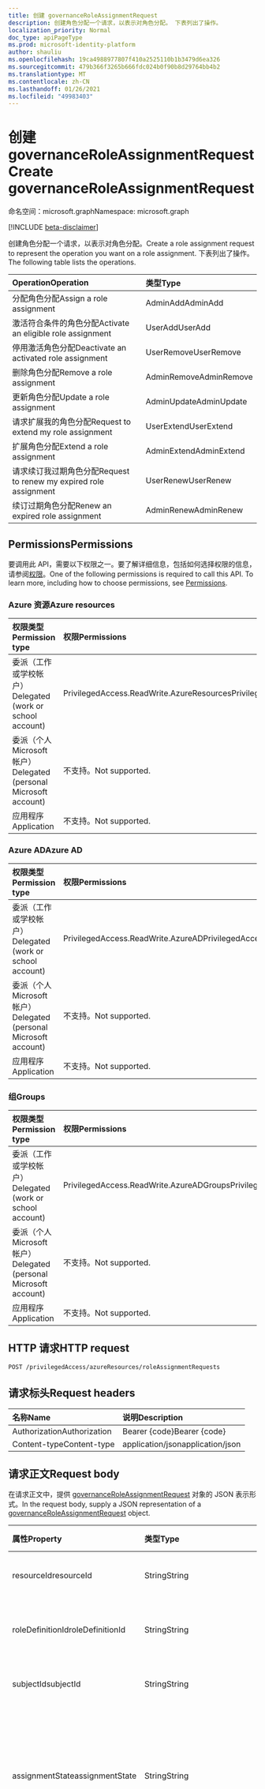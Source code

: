 ```yaml
---
title: 创建 governanceRoleAssignmentRequest
description: 创建角色分配一个请求，以表示对角色分配。 下表列出了操作。
localization_priority: Normal
doc_type: apiPageType
ms.prod: microsoft-identity-platform
author: shauliu
ms.openlocfilehash: 19ca4988977807f410a2525110b1b3479d6ea326
ms.sourcegitcommit: 479b366f3265b666fdc024b0f90b8d29764bb4b2
ms.translationtype: MT
ms.contentlocale: zh-CN
ms.lasthandoff: 01/26/2021
ms.locfileid: "49983403"
---
```

# <a name="create-governanceroleassignmentrequest"></a><span data-ttu-id="40a5f-104">创建 governanceRoleAssignmentRequest</span><span class="sxs-lookup"><span data-stu-id="40a5f-104">Create governanceRoleAssignmentRequest</span></span>

<span data-ttu-id="40a5f-105">命名空间：microsoft.graph</span><span class="sxs-lookup"><span data-stu-id="40a5f-105">Namespace: microsoft.graph</span></span>

[!INCLUDE [beta-disclaimer](../../includes/beta-disclaimer.md)]

<span data-ttu-id="40a5f-106">创建角色分配一个请求，以表示对角色分配。</span><span class="sxs-lookup"><span data-stu-id="40a5f-106">Create a role assignment request to represent the operation you want on a role assignment.</span></span> <span data-ttu-id="40a5f-107">下表列出了操作。</span><span class="sxs-lookup"><span data-stu-id="40a5f-107">The following table lists the operations.</span></span>

| <span data-ttu-id="40a5f-108">Operation</span><span class="sxs-lookup"><span data-stu-id="40a5f-108">Operation</span></span>                                   | <span data-ttu-id="40a5f-109">类型</span><span class="sxs-lookup"><span data-stu-id="40a5f-109">Type</span></span>        |
|:--------------------------------------------|:------------|
| <span data-ttu-id="40a5f-110">分配角色分配</span><span class="sxs-lookup"><span data-stu-id="40a5f-110">Assign a role assignment</span></span>                    | <span data-ttu-id="40a5f-111">AdminAdd</span><span class="sxs-lookup"><span data-stu-id="40a5f-111">AdminAdd</span></span>    |
| <span data-ttu-id="40a5f-112">激活符合条件的角色分配</span><span class="sxs-lookup"><span data-stu-id="40a5f-112">Activate an eligible role assignment</span></span>        | <span data-ttu-id="40a5f-113">UserAdd</span><span class="sxs-lookup"><span data-stu-id="40a5f-113">UserAdd</span></span>     |
| <span data-ttu-id="40a5f-114">停用激活角色分配</span><span class="sxs-lookup"><span data-stu-id="40a5f-114">Deactivate an activated role assignment</span></span>     | <span data-ttu-id="40a5f-115">UserRemove</span><span class="sxs-lookup"><span data-stu-id="40a5f-115">UserRemove</span></span>  |
| <span data-ttu-id="40a5f-116">删除角色分配</span><span class="sxs-lookup"><span data-stu-id="40a5f-116">Remove a role assignment</span></span>                    | <span data-ttu-id="40a5f-117">AdminRemove</span><span class="sxs-lookup"><span data-stu-id="40a5f-117">AdminRemove</span></span> |
| <span data-ttu-id="40a5f-118">更新角色分配</span><span class="sxs-lookup"><span data-stu-id="40a5f-118">Update a role assignment</span></span>                    | <span data-ttu-id="40a5f-119">AdminUpdate</span><span class="sxs-lookup"><span data-stu-id="40a5f-119">AdminUpdate</span></span> |
| <span data-ttu-id="40a5f-120">请求扩展我的角色分配</span><span class="sxs-lookup"><span data-stu-id="40a5f-120">Request to extend my role assignment</span></span>        | <span data-ttu-id="40a5f-121">UserExtend</span><span class="sxs-lookup"><span data-stu-id="40a5f-121">UserExtend</span></span>  |
| <span data-ttu-id="40a5f-122">扩展角色分配</span><span class="sxs-lookup"><span data-stu-id="40a5f-122">Extend a role assignment</span></span>                    | <span data-ttu-id="40a5f-123">AdminExtend</span><span class="sxs-lookup"><span data-stu-id="40a5f-123">AdminExtend</span></span> |
| <span data-ttu-id="40a5f-124">请求续订我过期角色分配</span><span class="sxs-lookup"><span data-stu-id="40a5f-124">Request to renew my expired role assignment</span></span> | <span data-ttu-id="40a5f-125">UserRenew</span><span class="sxs-lookup"><span data-stu-id="40a5f-125">UserRenew</span></span>   |
| <span data-ttu-id="40a5f-126">续订过期角色分配</span><span class="sxs-lookup"><span data-stu-id="40a5f-126">Renew an expired role assignment</span></span>            | <span data-ttu-id="40a5f-127">AdminRenew</span><span class="sxs-lookup"><span data-stu-id="40a5f-127">AdminRenew</span></span>  |

## <a name="permissions"></a><span data-ttu-id="40a5f-128">Permissions</span><span class="sxs-lookup"><span data-stu-id="40a5f-128">Permissions</span></span>

<span data-ttu-id="40a5f-p103">要调用此 API，需要以下权限之一。要了解详细信息，包括如何选择权限的信息，请参阅[权限](/graph/permissions-reference#privileged-access-permissions)。</span><span class="sxs-lookup"><span data-stu-id="40a5f-p103">One of the following permissions is required to call this API. To learn more, including how to choose permissions, see [Permissions](/graph/permissions-reference#privileged-access-permissions).</span></span>

### <a name="azure-resources"></a><span data-ttu-id="40a5f-131">Azure 资源</span><span class="sxs-lookup"><span data-stu-id="40a5f-131">Azure resources</span></span>

| <span data-ttu-id="40a5f-132">权限类型</span><span class="sxs-lookup"><span data-stu-id="40a5f-132">Permission type</span></span> | <span data-ttu-id="40a5f-133">权限</span><span class="sxs-lookup"><span data-stu-id="40a5f-133">Permissions</span></span> |
|:--------------- |:----------- |
| <span data-ttu-id="40a5f-134">委派（工作或学校帐户）</span><span class="sxs-lookup"><span data-stu-id="40a5f-134">Delegated (work or school account)</span></span> | <span data-ttu-id="40a5f-135">PrivilegedAccess.ReadWrite.AzureResources</span><span class="sxs-lookup"><span data-stu-id="40a5f-135">PrivilegedAccess.ReadWrite.AzureResources</span></span> |
| <span data-ttu-id="40a5f-136">委派（个人 Microsoft 帐户）</span><span class="sxs-lookup"><span data-stu-id="40a5f-136">Delegated (personal Microsoft account)</span></span> | <span data-ttu-id="40a5f-137">不支持。</span><span class="sxs-lookup"><span data-stu-id="40a5f-137">Not supported.</span></span> |
| <span data-ttu-id="40a5f-138">应用程序</span><span class="sxs-lookup"><span data-stu-id="40a5f-138">Application</span></span> | <span data-ttu-id="40a5f-139">不支持。</span><span class="sxs-lookup"><span data-stu-id="40a5f-139">Not supported.</span></span> |

### <a name="azure-ad"></a><span data-ttu-id="40a5f-140">Azure AD</span><span class="sxs-lookup"><span data-stu-id="40a5f-140">Azure AD</span></span>

| <span data-ttu-id="40a5f-141">权限类型</span><span class="sxs-lookup"><span data-stu-id="40a5f-141">Permission type</span></span> | <span data-ttu-id="40a5f-142">权限</span><span class="sxs-lookup"><span data-stu-id="40a5f-142">Permissions</span></span> |
|:--------------- |:----------- |
| <span data-ttu-id="40a5f-143">委派（工作或学校帐户）</span><span class="sxs-lookup"><span data-stu-id="40a5f-143">Delegated (work or school account)</span></span> | <span data-ttu-id="40a5f-144">PrivilegedAccess.ReadWrite.AzureAD</span><span class="sxs-lookup"><span data-stu-id="40a5f-144">PrivilegedAccess.ReadWrite.AzureAD</span></span> |
| <span data-ttu-id="40a5f-145">委派（个人 Microsoft 帐户）</span><span class="sxs-lookup"><span data-stu-id="40a5f-145">Delegated (personal Microsoft account)</span></span> | <span data-ttu-id="40a5f-146">不支持。</span><span class="sxs-lookup"><span data-stu-id="40a5f-146">Not supported.</span></span> |
| <span data-ttu-id="40a5f-147">应用程序</span><span class="sxs-lookup"><span data-stu-id="40a5f-147">Application</span></span> | <span data-ttu-id="40a5f-148">不支持。</span><span class="sxs-lookup"><span data-stu-id="40a5f-148">Not supported.</span></span> |

### <a name="groups"></a><span data-ttu-id="40a5f-149">组</span><span class="sxs-lookup"><span data-stu-id="40a5f-149">Groups</span></span>

|<span data-ttu-id="40a5f-150">权限类型</span><span class="sxs-lookup"><span data-stu-id="40a5f-150">Permission type</span></span> | <span data-ttu-id="40a5f-151">权限</span><span class="sxs-lookup"><span data-stu-id="40a5f-151">Permissions</span></span> |
|:-------------- |:----------- |
| <span data-ttu-id="40a5f-152">委派（工作或学校帐户）</span><span class="sxs-lookup"><span data-stu-id="40a5f-152">Delegated (work or school account)</span></span> | <span data-ttu-id="40a5f-153">PrivilegedAccess.ReadWrite.AzureADGroups</span><span class="sxs-lookup"><span data-stu-id="40a5f-153">PrivilegedAccess.ReadWrite.AzureADGroups</span></span> |
| <span data-ttu-id="40a5f-154">委派（个人 Microsoft 帐户）</span><span class="sxs-lookup"><span data-stu-id="40a5f-154">Delegated (personal Microsoft account)</span></span> | <span data-ttu-id="40a5f-155">不支持。</span><span class="sxs-lookup"><span data-stu-id="40a5f-155">Not supported.</span></span> |
| <span data-ttu-id="40a5f-156">应用程序</span><span class="sxs-lookup"><span data-stu-id="40a5f-156">Application</span></span> | <span data-ttu-id="40a5f-157">不支持。</span><span class="sxs-lookup"><span data-stu-id="40a5f-157">Not supported.</span></span> |

## <a name="http-request"></a><span data-ttu-id="40a5f-158">HTTP 请求</span><span class="sxs-lookup"><span data-stu-id="40a5f-158">HTTP request</span></span>

<!-- { "blockType": "ignored" } -->

```http
POST /privilegedAccess/azureResources/roleAssignmentRequests
```

## <a name="request-headers"></a><span data-ttu-id="40a5f-159">请求标头</span><span class="sxs-lookup"><span data-stu-id="40a5f-159">Request headers</span></span>

| <span data-ttu-id="40a5f-160">名称</span><span class="sxs-lookup"><span data-stu-id="40a5f-160">Name</span></span>          | <span data-ttu-id="40a5f-161">说明</span><span class="sxs-lookup"><span data-stu-id="40a5f-161">Description</span></span>      |
|:--------------|:-----------------|
| <span data-ttu-id="40a5f-162">Authorization</span><span class="sxs-lookup"><span data-stu-id="40a5f-162">Authorization</span></span> | <span data-ttu-id="40a5f-163">Bearer {code}</span><span class="sxs-lookup"><span data-stu-id="40a5f-163">Bearer {code}</span></span>    |
| <span data-ttu-id="40a5f-164">Content-type</span><span class="sxs-lookup"><span data-stu-id="40a5f-164">Content-type</span></span>  | <span data-ttu-id="40a5f-165">application/json</span><span class="sxs-lookup"><span data-stu-id="40a5f-165">application/json</span></span> |

## <a name="request-body"></a><span data-ttu-id="40a5f-166">请求正文</span><span class="sxs-lookup"><span data-stu-id="40a5f-166">Request body</span></span>

<span data-ttu-id="40a5f-167">在请求正文中，提供 [governanceRoleAssignmentRequest](../resources/governanceroleassignmentrequest.md) 对象的 JSON 表示形式。</span><span class="sxs-lookup"><span data-stu-id="40a5f-167">In the request body, supply a JSON representation of a [governanceRoleAssignmentRequest](../resources/governanceroleassignmentrequest.md) object.</span></span>

| <span data-ttu-id="40a5f-168">属性</span><span class="sxs-lookup"><span data-stu-id="40a5f-168">Property</span></span>         | <span data-ttu-id="40a5f-169">类型</span><span class="sxs-lookup"><span data-stu-id="40a5f-169">Type</span></span>                                                     | <span data-ttu-id="40a5f-170">说明</span><span class="sxs-lookup"><span data-stu-id="40a5f-170">Description</span></span> |
|:-----------------|:---------------------------------------------------------|:--|
| <span data-ttu-id="40a5f-171">resourceId</span><span class="sxs-lookup"><span data-stu-id="40a5f-171">resourceId</span></span>       | <span data-ttu-id="40a5f-172">String</span><span class="sxs-lookup"><span data-stu-id="40a5f-172">String</span></span>                                                   | <span data-ttu-id="40a5f-173">资源的 ID。</span><span class="sxs-lookup"><span data-stu-id="40a5f-173">The ID of the resource.</span></span> <span data-ttu-id="40a5f-174">必需。</span><span class="sxs-lookup"><span data-stu-id="40a5f-174">Required.</span></span> |
| <span data-ttu-id="40a5f-175">roleDefinitionId</span><span class="sxs-lookup"><span data-stu-id="40a5f-175">roleDefinitionId</span></span> | <span data-ttu-id="40a5f-176">String</span><span class="sxs-lookup"><span data-stu-id="40a5f-176">String</span></span>                                                   | <span data-ttu-id="40a5f-177">角色定义的 ID。</span><span class="sxs-lookup"><span data-stu-id="40a5f-177">The ID of the role definition.</span></span> <span data-ttu-id="40a5f-178">必需。</span><span class="sxs-lookup"><span data-stu-id="40a5f-178">Required.</span></span> |
| <span data-ttu-id="40a5f-179">subjectId</span><span class="sxs-lookup"><span data-stu-id="40a5f-179">subjectId</span></span>        | <span data-ttu-id="40a5f-180">String</span><span class="sxs-lookup"><span data-stu-id="40a5f-180">String</span></span>                                                   | <span data-ttu-id="40a5f-181">主题的 ID。</span><span class="sxs-lookup"><span data-stu-id="40a5f-181">The ID of the subject.</span></span> <span data-ttu-id="40a5f-182">必需。</span><span class="sxs-lookup"><span data-stu-id="40a5f-182">Required.</span></span> |
| <span data-ttu-id="40a5f-183">assignmentState</span><span class="sxs-lookup"><span data-stu-id="40a5f-183">assignmentState</span></span>  | <span data-ttu-id="40a5f-184">String</span><span class="sxs-lookup"><span data-stu-id="40a5f-184">String</span></span>                                                   | <span data-ttu-id="40a5f-185">工作分配的状态。</span><span class="sxs-lookup"><span data-stu-id="40a5f-185">The state of assignment.</span></span> <span data-ttu-id="40a5f-186">值可以是 `Eligible` 和 `Active` 。</span><span class="sxs-lookup"><span data-stu-id="40a5f-186">The value can be `Eligible` and `Active`.</span></span> <span data-ttu-id="40a5f-187">此为必需属性。</span><span class="sxs-lookup"><span data-stu-id="40a5f-187">Required.</span></span> |
| <span data-ttu-id="40a5f-188">type</span><span class="sxs-lookup"><span data-stu-id="40a5f-188">type</span></span>             | <span data-ttu-id="40a5f-189">String</span><span class="sxs-lookup"><span data-stu-id="40a5f-189">String</span></span>                                                   | <span data-ttu-id="40a5f-190">请求类型。</span><span class="sxs-lookup"><span data-stu-id="40a5f-190">The request type.</span></span> <span data-ttu-id="40a5f-191">值可以是 `AdminAdd` 、 `UserAdd` 和 `AdminUpdate` `AdminRemove` `UserRemove` `UserExtend` `UserRenew` `AdminRenew` `AdminExtend` 。</span><span class="sxs-lookup"><span data-stu-id="40a5f-191">The value can be `AdminAdd`, `UserAdd`, `AdminUpdate`, `AdminRemove`, `UserRemove`, `UserExtend`, `UserRenew`, `AdminRenew`and `AdminExtend`.</span></span> <span data-ttu-id="40a5f-192">必需。</span><span class="sxs-lookup"><span data-stu-id="40a5f-192">Required.</span></span> |
| <span data-ttu-id="40a5f-193">reason</span><span class="sxs-lookup"><span data-stu-id="40a5f-193">reason</span></span>           | <span data-ttu-id="40a5f-194">String</span><span class="sxs-lookup"><span data-stu-id="40a5f-194">String</span></span>                                                   | <span data-ttu-id="40a5f-195">出于审核和审阅目的，需要角色分配请求。</span><span class="sxs-lookup"><span data-stu-id="40a5f-195">The reason needs to be provided for the role assignment request for audit and review purpose.</span></span> |
| <span data-ttu-id="40a5f-196">schedule</span><span class="sxs-lookup"><span data-stu-id="40a5f-196">schedule</span></span>         | [<span data-ttu-id="40a5f-197">governanceSchedule</span><span class="sxs-lookup"><span data-stu-id="40a5f-197">governanceSchedule</span></span>](../resources/governanceschedule.md) | <span data-ttu-id="40a5f-198">请求角色分配计划。</span><span class="sxs-lookup"><span data-stu-id="40a5f-198">The schedule of the role assignment request.</span></span> <span data-ttu-id="40a5f-199">对于请求类型 `UserAdd` ， `AdminAdd` `AdminUpdate` 和 `AdminExtend` ，则是必需的。</span><span class="sxs-lookup"><span data-stu-id="40a5f-199">For request type of `UserAdd`, `AdminAdd`, `AdminUpdate`, and `AdminExtend`, it is required.</span></span> |

## <a name="response"></a><span data-ttu-id="40a5f-200">响应</span><span class="sxs-lookup"><span data-stu-id="40a5f-200">Response</span></span>

<span data-ttu-id="40a5f-201">如果成功，此方法在响应正文中返回响应代码和 `201 Created` [governanceRoleAssignmentRequest](../resources/governanceroleassignmentrequest.md) 对象。</span><span class="sxs-lookup"><span data-stu-id="40a5f-201">If successful, this method returns a `201 Created` response code and a [governanceRoleAssignmentRequest](../resources/governanceroleassignmentrequest.md) object in the response body.</span></span>

### <a name="error-codes"></a><span data-ttu-id="40a5f-202">错误代码</span><span class="sxs-lookup"><span data-stu-id="40a5f-202">Error codes</span></span>

<span data-ttu-id="40a5f-203">此 API 返回标准 HTTP 错误代码。</span><span class="sxs-lookup"><span data-stu-id="40a5f-203">This API returns the standard HTTP error codes.</span></span> <span data-ttu-id="40a5f-204">此外，它还返回下表中列出的错误代码。</span><span class="sxs-lookup"><span data-stu-id="40a5f-204">In addition, it also returns the error codes listed in the following table.</span></span>

| <span data-ttu-id="40a5f-205">错误代码</span><span class="sxs-lookup"><span data-stu-id="40a5f-205">Error code</span></span>     | <span data-ttu-id="40a5f-206">错误消息</span><span class="sxs-lookup"><span data-stu-id="40a5f-206">Error message</span></span>                               | <span data-ttu-id="40a5f-207">详细信息</span><span class="sxs-lookup"><span data-stu-id="40a5f-207">Details</span></span>       |
|:---------------|:--------------------------------------------|:--------------|
| <span data-ttu-id="40a5f-208">400 BadRequest</span><span class="sxs-lookup"><span data-stu-id="40a5f-208">400 BadRequest</span></span> | <span data-ttu-id="40a5f-209">RoleNotFound</span><span class="sxs-lookup"><span data-stu-id="40a5f-209">RoleNotFound</span></span>                                | <span data-ttu-id="40a5f-210">找不到 `roleDefinitionId` 请求正文中提供的信息。</span><span class="sxs-lookup"><span data-stu-id="40a5f-210">The `roleDefinitionId` provided in the request body cannot be found.</span></span> |
| <span data-ttu-id="40a5f-211">400 BadRequest</span><span class="sxs-lookup"><span data-stu-id="40a5f-211">400 BadRequest</span></span> | <span data-ttu-id="40a5f-212">ResourceIsLocked</span><span class="sxs-lookup"><span data-stu-id="40a5f-212">ResourceIsLocked</span></span>                            | <span data-ttu-id="40a5f-213">请求正文中提供的资源的状态为， `Locked` 无法创建角色分配请求。</span><span class="sxs-lookup"><span data-stu-id="40a5f-213">The resource provided in the request body is in state of `Locked` and cannot create role assignment requests.</span></span> |
| <span data-ttu-id="40a5f-214">400 BadRequest</span><span class="sxs-lookup"><span data-stu-id="40a5f-214">400 BadRequest</span></span> | <span data-ttu-id="40a5f-215">SubjectNotFound</span><span class="sxs-lookup"><span data-stu-id="40a5f-215">SubjectNotFound</span></span>                             | <span data-ttu-id="40a5f-216">找不到 `subjectId` 请求正文中提供的信息。</span><span class="sxs-lookup"><span data-stu-id="40a5f-216">The `subjectId` provided in the request body cannot be found.</span></span> |
| <span data-ttu-id="40a5f-217">400 BadRequest</span><span class="sxs-lookup"><span data-stu-id="40a5f-217">400 BadRequest</span></span> | <span data-ttu-id="40a5f-218">PendingRoleAssignmentRequest</span><span class="sxs-lookup"><span data-stu-id="40a5f-218">PendingRoleAssignmentRequest</span></span>                | <span data-ttu-id="40a5f-219">系统中已存在挂起的[governanceRoleAssignmentRequest。](../resources/governanceroleassignmentrequest.md)</span><span class="sxs-lookup"><span data-stu-id="40a5f-219">There already exists a pending [governanceRoleAssignmentRequest](../resources/governanceroleassignmentrequest.md) in the system.</span></span> |
| <span data-ttu-id="40a5f-220">400 BadRequest</span><span class="sxs-lookup"><span data-stu-id="40a5f-220">400 BadRequest</span></span> | <span data-ttu-id="40a5f-221">RoleAssignmentExists</span><span class="sxs-lookup"><span data-stu-id="40a5f-221">RoleAssignmentExists</span></span>                        | <span data-ttu-id="40a5f-222">[系统中已存在请求创建的 governanceRoleAssignment。](../resources/governanceroleassignment.md)</span><span class="sxs-lookup"><span data-stu-id="40a5f-222">The [governanceRoleAssignment](../resources/governanceroleassignment.md) requested to be created already exists in the system.</span></span> |
| <span data-ttu-id="40a5f-223">400 BadRequest</span><span class="sxs-lookup"><span data-stu-id="40a5f-223">400 BadRequest</span></span> | <span data-ttu-id="40a5f-224">RoleAssignmentDoesNotExist</span><span class="sxs-lookup"><span data-stu-id="40a5f-224">RoleAssignmentDoesNotExist</span></span>                  | <span data-ttu-id="40a5f-225">系统中不存在请求更新/扩展的[governanceRoleAssignment。](../resources/governanceroleassignment.md)</span><span class="sxs-lookup"><span data-stu-id="40a5f-225">The [governanceRoleAssignment](../resources/governanceroleassignment.md) requested to be updated/extended does not exist in the system.</span></span> |
| <span data-ttu-id="40a5f-226">400 BadRequest</span><span class="sxs-lookup"><span data-stu-id="40a5f-226">400 BadRequest</span></span> | <span data-ttu-id="40a5f-227">RoleAssignmentRequestPolicyValidationFailed</span><span class="sxs-lookup"><span data-stu-id="40a5f-227">RoleAssignmentRequestPolicyValidationFailed</span></span> | <span data-ttu-id="40a5f-228">[governanceRoleAssignmentRequest](../resources/governanceroleassignmentrequest.md)不符合内部策略，无法创建。</span><span class="sxs-lookup"><span data-stu-id="40a5f-228">The [governanceRoleAssignmentRequest](../resources/governanceroleassignmentrequest.md) does not meet internal policies and cannot be created.</span></span> |

## <a name="examples"></a><span data-ttu-id="40a5f-229">示例</span><span class="sxs-lookup"><span data-stu-id="40a5f-229">Examples</span></span>

<span data-ttu-id="40a5f-230">以下示例显示如何使用此 API。</span><span class="sxs-lookup"><span data-stu-id="40a5f-230">The following examples show how to use this API.</span></span>

### <a name="example-1-administrator-assigns-user-to-a-role"></a><span data-ttu-id="40a5f-231">示例 1：管理员将用户分配给角色</span><span class="sxs-lookup"><span data-stu-id="40a5f-231">Example 1: Administrator assigns user to a role</span></span>

<span data-ttu-id="40a5f-232">本示例中，管理员将nawu@contoso.com分配给"计费读者"角色。</span><span class="sxs-lookup"><span data-stu-id="40a5f-232">In this example, an administrator assigns user nawu@contoso.com to the Billing Reader role.</span></span>

 ><span data-ttu-id="40a5f-233">**注意：** 除了权限之外，此示例还要求请求者至少具有一个管理员角色分配 (`Active` `owner` 或) `user access administrator` 资源。</span><span class="sxs-lookup"><span data-stu-id="40a5f-233">**Note:** In addition to the permission, this example requires that the requester have at least one `Active` administrator role assignment (`owner` or `user access administrator`) on the resource.</span></span>

| <span data-ttu-id="40a5f-234">属性</span><span class="sxs-lookup"><span data-stu-id="40a5f-234">Property</span></span>         | <span data-ttu-id="40a5f-235">类型</span><span class="sxs-lookup"><span data-stu-id="40a5f-235">Type</span></span>                                                     | <span data-ttu-id="40a5f-236">必需</span><span class="sxs-lookup"><span data-stu-id="40a5f-236">Required</span></span>                 | <span data-ttu-id="40a5f-237">值</span><span class="sxs-lookup"><span data-stu-id="40a5f-237">Value</span></span> |
|:-----------------|:---------------------------------------------------------|:-------------------------|:--|
| <span data-ttu-id="40a5f-238">resourceId</span><span class="sxs-lookup"><span data-stu-id="40a5f-238">resourceId</span></span>       | <span data-ttu-id="40a5f-239">String</span><span class="sxs-lookup"><span data-stu-id="40a5f-239">String</span></span>                                                   | <span data-ttu-id="40a5f-240">是</span><span class="sxs-lookup"><span data-stu-id="40a5f-240">Yes</span></span>                      | \<resourceId\> |
| <span data-ttu-id="40a5f-241">roleDefinitionId</span><span class="sxs-lookup"><span data-stu-id="40a5f-241">roleDefinitionId</span></span> | <span data-ttu-id="40a5f-242">字符串</span><span class="sxs-lookup"><span data-stu-id="40a5f-242">String</span></span>                                                   | <span data-ttu-id="40a5f-243">是</span><span class="sxs-lookup"><span data-stu-id="40a5f-243">Yes</span></span>                      | \<roleDefinitionId\> |
| <span data-ttu-id="40a5f-244">subjectId</span><span class="sxs-lookup"><span data-stu-id="40a5f-244">subjectId</span></span>        | <span data-ttu-id="40a5f-245">字符串</span><span class="sxs-lookup"><span data-stu-id="40a5f-245">String</span></span>                                                   | <span data-ttu-id="40a5f-246">是</span><span class="sxs-lookup"><span data-stu-id="40a5f-246">Yes</span></span>                      | \<subjectId\> |
| <span data-ttu-id="40a5f-247">assignmentState</span><span class="sxs-lookup"><span data-stu-id="40a5f-247">assignmentState</span></span>  | <span data-ttu-id="40a5f-248">字符串</span><span class="sxs-lookup"><span data-stu-id="40a5f-248">String</span></span>                                                   | <span data-ttu-id="40a5f-249">是</span><span class="sxs-lookup"><span data-stu-id="40a5f-249">Yes</span></span>                      | <span data-ttu-id="40a5f-250">符合条件的/活动</span><span class="sxs-lookup"><span data-stu-id="40a5f-250">Eligible / Active</span></span> |
| <span data-ttu-id="40a5f-251">type</span><span class="sxs-lookup"><span data-stu-id="40a5f-251">type</span></span>             | <span data-ttu-id="40a5f-252">字符串</span><span class="sxs-lookup"><span data-stu-id="40a5f-252">String</span></span>                                                   | <span data-ttu-id="40a5f-253">是</span><span class="sxs-lookup"><span data-stu-id="40a5f-253">Yes</span></span>                      | <span data-ttu-id="40a5f-254">AdminAdd</span><span class="sxs-lookup"><span data-stu-id="40a5f-254">AdminAdd</span></span> |
| <span data-ttu-id="40a5f-255">reason</span><span class="sxs-lookup"><span data-stu-id="40a5f-255">reason</span></span>           | <span data-ttu-id="40a5f-256">String</span><span class="sxs-lookup"><span data-stu-id="40a5f-256">String</span></span>                                                   | <span data-ttu-id="40a5f-257">取决于角色设置</span><span class="sxs-lookup"><span data-stu-id="40a5f-257">depends on role Settings</span></span> |   |
| <span data-ttu-id="40a5f-258">schedule</span><span class="sxs-lookup"><span data-stu-id="40a5f-258">schedule</span></span>         | [<span data-ttu-id="40a5f-259">governanceSchedule</span><span class="sxs-lookup"><span data-stu-id="40a5f-259">governanceSchedule</span></span>](../resources/governanceschedule.md) | <span data-ttu-id="40a5f-260">是</span><span class="sxs-lookup"><span data-stu-id="40a5f-260">Yes</span></span>                      |   |

#### <a name="request"></a><span data-ttu-id="40a5f-261">请求</span><span class="sxs-lookup"><span data-stu-id="40a5f-261">Request</span></span>


# <a name="http"></a>[<span data-ttu-id="40a5f-262">HTTP</span><span class="sxs-lookup"><span data-stu-id="40a5f-262">HTTP</span></span>](#tab/http)
<!-- {
  "blockType": "request",
  "name": "governanceroleassignmentrequest_post"
}-->

```http
POST https://graph.microsoft.com/beta/privilegedAccess/azureResources/roleAssignmentRequests
Content-type: application/json

{
  "roleDefinitionId": "ea48ad5e-e3b0-4d10-af54-39a45bbfe68d",
  "resourceId": "e5e7d29d-5465-45ac-885f-4716a5ee74b5",
  "subjectId": "918e54be-12c4-4f4c-a6d3-2ee0e3661c51",
  "assignmentState": "Eligible",
  "type": "AdminAdd",
  "reason": "Assign an eligible role",
  "schedule": {
    "startDateTime": "2018-05-12T23:37:43.356Z",
    "endDateTime": "2018-11-08T23:37:43.356Z",
    "type": "Once"
  }
}
```
# <a name="c"></a>[<span data-ttu-id="40a5f-263">C#</span><span class="sxs-lookup"><span data-stu-id="40a5f-263">C#</span></span>](#tab/csharp)
[!INCLUDE [sample-code](../includes/snippets/csharp/governanceroleassignmentrequest-post-csharp-snippets.md)]
[!INCLUDE [sdk-documentation](../includes/snippets/snippets-sdk-documentation-link.md)]

# <a name="javascript"></a>[<span data-ttu-id="40a5f-264">JavaScript</span><span class="sxs-lookup"><span data-stu-id="40a5f-264">JavaScript</span></span>](#tab/javascript)
[!INCLUDE [sample-code](../includes/snippets/javascript/governanceroleassignmentrequest-post-javascript-snippets.md)]
[!INCLUDE [sdk-documentation](../includes/snippets/snippets-sdk-documentation-link.md)]

# <a name="objective-c"></a>[<span data-ttu-id="40a5f-265">Objective-C</span><span class="sxs-lookup"><span data-stu-id="40a5f-265">Objective-C</span></span>](#tab/objc)
[!INCLUDE [sample-code](../includes/snippets/objc/governanceroleassignmentrequest-post-objc-snippets.md)]
[!INCLUDE [sdk-documentation](../includes/snippets/snippets-sdk-documentation-link.md)]

# <a name="java"></a>[<span data-ttu-id="40a5f-266">Java</span><span class="sxs-lookup"><span data-stu-id="40a5f-266">Java</span></span>](#tab/java)
[!INCLUDE [sample-code](../includes/snippets/java/governanceroleassignmentrequest-post-java-snippets.md)]
[!INCLUDE [sdk-documentation](../includes/snippets/snippets-sdk-documentation-link.md)]

---


<!-- markdownlint-disable MD024 -->

#### <a name="response"></a><span data-ttu-id="40a5f-267">响应</span><span class="sxs-lookup"><span data-stu-id="40a5f-267">Response</span></span>

<!-- {
  "blockType": "response",
  "truncated": false,
  "@odata.type": "microsoft.graph.governanceRoleAssignmentRequest"
} -->

```http
HTTP/1.1 201 Created
Content-type: application/json

{
  "@odata.context": "https://graph.microsoft.com/beta/$metadata#governanceRoleAssignmentRequests/$entity",
  "id": "1232e4ea-741a-4be5-8044-5edabdd61672",
  "resourceId": "e5e7d29d-5465-45ac-885f-4716a5ee74b5",
  "roleDefinitionId": "ea48ad5e-e3b0-4d10-af54-39a45bbfe68d",
  "subjectId": "918e54be-12c4-4f4c-a6d3-2ee0e3661c51",
  "linkedEligibleRoleAssignmentId": "",
  "type": "AdminAdd",
  "assignmentState": "Eligible",
  "requestedDateTime": "0001-01-01T00:00:00Z",
  "reason": "Evaluate Only",
  "status": {
    "status": "InProgress",
    "subStatus": "Granted",
    "statusDetails": [
      {
        "key": "AdminRequestRule",
        "value": "Grant"
      },
      {
        "key": "ExpirationRule",
        "value": "Grant"
      },
      {
        "key": "MfaRule",
        "value": "Grant"
      }
    ]
  },
  "schedule": {
    "type": "Once",
    "startDateTime": "2018-05-12T23:37:43.356Z",
    "endDateTime": "2018-11-08T23:37:43.356Z",
    "duration": "PT0S"
  }
}
```

### <a name="example-2-user-activates-eligible-role"></a><span data-ttu-id="40a5f-268">示例 2：用户激活符合条件的角色</span><span class="sxs-lookup"><span data-stu-id="40a5f-268">Example 2: User activates eligible role</span></span>

<span data-ttu-id="40a5f-269">本示例中，用户nawu@contoso.com激活符合条件的计费阅读器角色。</span><span class="sxs-lookup"><span data-stu-id="40a5f-269">In this example, the user nawu@contoso.com activates the eligible Billing Reader role.</span></span>

| <span data-ttu-id="40a5f-270">属性</span><span class="sxs-lookup"><span data-stu-id="40a5f-270">Property</span></span>         | <span data-ttu-id="40a5f-271">类型</span><span class="sxs-lookup"><span data-stu-id="40a5f-271">Type</span></span>                                                     | <span data-ttu-id="40a5f-272">必需</span><span class="sxs-lookup"><span data-stu-id="40a5f-272">Required</span></span>                 | <span data-ttu-id="40a5f-273">值</span><span class="sxs-lookup"><span data-stu-id="40a5f-273">Value</span></span> |
|:-----------------|:---------------------------------------------------------|:-------------------------|:--|
| <span data-ttu-id="40a5f-274">resourceId</span><span class="sxs-lookup"><span data-stu-id="40a5f-274">resourceId</span></span>       | <span data-ttu-id="40a5f-275">String</span><span class="sxs-lookup"><span data-stu-id="40a5f-275">String</span></span>                                                   | <span data-ttu-id="40a5f-276">是</span><span class="sxs-lookup"><span data-stu-id="40a5f-276">Yes</span></span>                      | \<resourceId\> |
| <span data-ttu-id="40a5f-277">roleDefinitionId</span><span class="sxs-lookup"><span data-stu-id="40a5f-277">roleDefinitionId</span></span> | <span data-ttu-id="40a5f-278">字符串</span><span class="sxs-lookup"><span data-stu-id="40a5f-278">String</span></span>                                                   | <span data-ttu-id="40a5f-279">是</span><span class="sxs-lookup"><span data-stu-id="40a5f-279">Yes</span></span>                      | \<roleDefinitionId\> |
| <span data-ttu-id="40a5f-280">subjectId</span><span class="sxs-lookup"><span data-stu-id="40a5f-280">subjectId</span></span>        | <span data-ttu-id="40a5f-281">字符串</span><span class="sxs-lookup"><span data-stu-id="40a5f-281">String</span></span>                                                   | <span data-ttu-id="40a5f-282">是</span><span class="sxs-lookup"><span data-stu-id="40a5f-282">Yes</span></span>                      | \<subjectId\> |
| <span data-ttu-id="40a5f-283">assignmentState</span><span class="sxs-lookup"><span data-stu-id="40a5f-283">assignmentState</span></span>  | <span data-ttu-id="40a5f-284">字符串</span><span class="sxs-lookup"><span data-stu-id="40a5f-284">String</span></span>                                                   | <span data-ttu-id="40a5f-285">是</span><span class="sxs-lookup"><span data-stu-id="40a5f-285">Yes</span></span>                      | <span data-ttu-id="40a5f-286">活动文件</span><span class="sxs-lookup"><span data-stu-id="40a5f-286">Active</span></span> |
| <span data-ttu-id="40a5f-287">type</span><span class="sxs-lookup"><span data-stu-id="40a5f-287">type</span></span>             | <span data-ttu-id="40a5f-288">字符串</span><span class="sxs-lookup"><span data-stu-id="40a5f-288">String</span></span>                                                   | <span data-ttu-id="40a5f-289">是</span><span class="sxs-lookup"><span data-stu-id="40a5f-289">Yes</span></span>                      | <span data-ttu-id="40a5f-290">UserAdd</span><span class="sxs-lookup"><span data-stu-id="40a5f-290">UserAdd</span></span> |
| <span data-ttu-id="40a5f-291">reason</span><span class="sxs-lookup"><span data-stu-id="40a5f-291">reason</span></span>           | <span data-ttu-id="40a5f-292">String</span><span class="sxs-lookup"><span data-stu-id="40a5f-292">String</span></span>                                                   | <span data-ttu-id="40a5f-293">取决于角色设置</span><span class="sxs-lookup"><span data-stu-id="40a5f-293">depends on role Settings</span></span> |   |
| <span data-ttu-id="40a5f-294">schedule</span><span class="sxs-lookup"><span data-stu-id="40a5f-294">schedule</span></span>         | [<span data-ttu-id="40a5f-295">governanceSchedule</span><span class="sxs-lookup"><span data-stu-id="40a5f-295">governanceSchedule</span></span>](../resources/governanceschedule.md) | <span data-ttu-id="40a5f-296">是</span><span class="sxs-lookup"><span data-stu-id="40a5f-296">Yes</span></span>                      |   |

#### <a name="request"></a><span data-ttu-id="40a5f-297">请求</span><span class="sxs-lookup"><span data-stu-id="40a5f-297">Request</span></span>

<!-- {
  "blockType": "request",
  "name": "governanceroleassignmentrequest_post"
}-->

```http
POST https://graph.microsoft.com/beta/privilegedAccess/azureResources/roleAssignmentRequests
Content-type: application/json

{
  "roleDefinitionId": "8b4d1d51-08e9-4254-b0a6-b16177aae376",
  "resourceId": "e5e7d29d-5465-45ac-885f-4716a5ee74b5",
  "subjectId": "918e54be-12c4-4f4c-a6d3-2ee0e3661c51",
  "assignmentState": "Active",
  "type": "UserAdd",
  "reason": "Activate the owner role",
  "schedule": {
    "type": "Once",
    "startDateTime": "2018-05-12T23:28:43.537Z",
    "duration": "PT9H"
  },
  "linkedEligibleRoleAssignmentId": "e327f4be-42a0-47a2-8579-0a39b025b394"
}
```

#### <a name="response"></a><span data-ttu-id="40a5f-298">响应</span><span class="sxs-lookup"><span data-stu-id="40a5f-298">Response</span></span>

<!-- {
  "blockType": "response",
  "truncated": false,
  "@odata.type": "microsoft.graph.governanceRoleAssignmentRequest"
} -->

```http
HTTP/1.1 201 Created
Content-type: application/json

{
  "@odata.context": "https://graph.microsoft.com/beta/$metadata#governanceRoleAssignmentRequests/$entity",
  "id": "3ad49a7c-918e-4d86-9f84-fab28f8658c0",
  "resourceId": "e5e7d29d-5465-45ac-885f-4716a5ee74b5",
  "roleDefinitionId": "8b4d1d51-08e9-4254-b0a6-b16177aae376",
  "subjectId": "918e54be-12c4-4f4c-a6d3-2ee0e3661c51",
  "linkedEligibleRoleAssignmentId": "e327f4be-42a0-47a2-8579-0a39b025b394",
  "type": "UserAdd",
  "assignmentState": "Active",
  "requestedDateTime": "0001-01-01T00:00:00Z",
  "reason": "Activate the owner role",
  "status": {
    "status": "InProgress",
    "subStatus": "Granted",
    "statusDetails": [
      {
        "key": "EligibilityRule",
        "value": "Grant"
      },
      {
        "key": "ExpirationRule",
        "value": "Grant"
      },
      {
        "key": "MfaRule",
        "value": "Grant"
      },
      {
        "key": "JustificationRule",
        "value": "Grant"
      },
      {
        "key": "ActivationDayRule",
        "value": "Grant"
      },
      {
        "key": "ApprovalRule",
        "value": "Grant"
      }
    ]
  },
  "schedule": {
    "type": "Once",
    "startDateTime": "2018-05-12T23:28:43.537Z",
    "endDateTime": "0001-01-01T00:00:00Z",
    "duration": "PT9H"
  }
}
```

### <a name="example-3-user-deactivates-an-assigned-role"></a><span data-ttu-id="40a5f-299">示例 3：用户停用分配的角色</span><span class="sxs-lookup"><span data-stu-id="40a5f-299">Example 3: User deactivates an assigned role</span></span>

<span data-ttu-id="40a5f-300">本示例中，用户nawu@contoso.com活动"计费读者"角色。</span><span class="sxs-lookup"><span data-stu-id="40a5f-300">In this example, the user nawu@contoso.com deactivates the active Billing Reader role.</span></span>

| <span data-ttu-id="40a5f-301">属性</span><span class="sxs-lookup"><span data-stu-id="40a5f-301">Property</span></span>         | <span data-ttu-id="40a5f-302">类型</span><span class="sxs-lookup"><span data-stu-id="40a5f-302">Type</span></span>                                                     | <span data-ttu-id="40a5f-303">必需</span><span class="sxs-lookup"><span data-stu-id="40a5f-303">Required</span></span> | <span data-ttu-id="40a5f-304">值</span><span class="sxs-lookup"><span data-stu-id="40a5f-304">Value</span></span> |
|:-----------------|:---------------------------------------------------------|:---------|:--|
| <span data-ttu-id="40a5f-305">resourceId</span><span class="sxs-lookup"><span data-stu-id="40a5f-305">resourceId</span></span>       | <span data-ttu-id="40a5f-306">String</span><span class="sxs-lookup"><span data-stu-id="40a5f-306">String</span></span>                                                   | <span data-ttu-id="40a5f-307">是</span><span class="sxs-lookup"><span data-stu-id="40a5f-307">Yes</span></span>      | \<resourceId\> |
| <span data-ttu-id="40a5f-308">roleDefinitionId</span><span class="sxs-lookup"><span data-stu-id="40a5f-308">roleDefinitionId</span></span> | <span data-ttu-id="40a5f-309">字符串</span><span class="sxs-lookup"><span data-stu-id="40a5f-309">String</span></span>                                                   | <span data-ttu-id="40a5f-310">是</span><span class="sxs-lookup"><span data-stu-id="40a5f-310">Yes</span></span>      | \<roleDefinitionId\> |
| <span data-ttu-id="40a5f-311">subjectId</span><span class="sxs-lookup"><span data-stu-id="40a5f-311">subjectId</span></span>        | <span data-ttu-id="40a5f-312">字符串</span><span class="sxs-lookup"><span data-stu-id="40a5f-312">String</span></span>                                                   | <span data-ttu-id="40a5f-313">是</span><span class="sxs-lookup"><span data-stu-id="40a5f-313">Yes</span></span>      | \<subjectId\> |
| <span data-ttu-id="40a5f-314">assignmentState</span><span class="sxs-lookup"><span data-stu-id="40a5f-314">assignmentState</span></span>  | <span data-ttu-id="40a5f-315">字符串</span><span class="sxs-lookup"><span data-stu-id="40a5f-315">String</span></span>                                                   | <span data-ttu-id="40a5f-316">是</span><span class="sxs-lookup"><span data-stu-id="40a5f-316">Yes</span></span>      | <span data-ttu-id="40a5f-317">活动文件</span><span class="sxs-lookup"><span data-stu-id="40a5f-317">Active</span></span> |
| <span data-ttu-id="40a5f-318">type</span><span class="sxs-lookup"><span data-stu-id="40a5f-318">type</span></span>             | <span data-ttu-id="40a5f-319">字符串</span><span class="sxs-lookup"><span data-stu-id="40a5f-319">String</span></span>                                                   | <span data-ttu-id="40a5f-320">是</span><span class="sxs-lookup"><span data-stu-id="40a5f-320">Yes</span></span>      | <span data-ttu-id="40a5f-321">UserRemove</span><span class="sxs-lookup"><span data-stu-id="40a5f-321">UserRemove</span></span> |
| <span data-ttu-id="40a5f-322">reason</span><span class="sxs-lookup"><span data-stu-id="40a5f-322">reason</span></span>           | <span data-ttu-id="40a5f-323">字符串</span><span class="sxs-lookup"><span data-stu-id="40a5f-323">String</span></span>                                                   | <span data-ttu-id="40a5f-324">否</span><span class="sxs-lookup"><span data-stu-id="40a5f-324">No</span></span>       |   |
| <span data-ttu-id="40a5f-325">schedule</span><span class="sxs-lookup"><span data-stu-id="40a5f-325">schedule</span></span>         | [<span data-ttu-id="40a5f-326">governanceSchedule</span><span class="sxs-lookup"><span data-stu-id="40a5f-326">governanceSchedule</span></span>](../resources/governanceschedule.md) | <span data-ttu-id="40a5f-327">否</span><span class="sxs-lookup"><span data-stu-id="40a5f-327">No</span></span>       |   |

#### <a name="request"></a><span data-ttu-id="40a5f-328">请求</span><span class="sxs-lookup"><span data-stu-id="40a5f-328">Request</span></span>

<!-- {
  "blockType": "request",
  "name": "governanceroleassignmentrequest_post"
}-->

```http
POST https://graph.microsoft.com/beta/privilegedAccess/azureResources/roleAssignmentRequests
Content-type: application/json

{
  "roleDefinitionId": "bc75b4e6-7403-4243-bf2f-d1f6990be122",
  "resourceId": "fb016e3a-c3ed-4d9d-96b6-a54cd4f0b735",
  "subjectId": "918e54be-12c4-4f4c-a6d3-2ee0e3661c51",
  "assignmentState": "Active",
  "type": "UserRemove",
  "reason": "Deactivate the role",
  "linkedEligibleRoleAssignmentId": "cb8a533e-02d5-42ad-8499-916b1e4822ec"
}
```

#### <a name="response"></a><span data-ttu-id="40a5f-329">响应</span><span class="sxs-lookup"><span data-stu-id="40a5f-329">Response</span></span>

<!-- {
  "blockType": "response",
  "truncated": false,
  "@odata.type": "microsoft.graph.governanceRoleAssignmentRequest"
} -->

```http
HTTP/1.1 201 Created
Content-type: application/json

{
  "@odata.context": "https://graph.microsoft.com/beta/$metadata#governanceRoleAssignmentRequests/$entity",
  "id": "abfcdb57-8e5d-42a0-ae67-7598b96fddb1",
  "resourceId": "fb016e3a-c3ed-4d9d-96b6-a54cd4f0b735",
  "roleDefinitionId": "bc75b4e6-7403-4243-bf2f-d1f6990be122",
  "subjectId": "918e54be-12c4-4f4c-a6d3-2ee0e3661c51",
  "linkedEligibleRoleAssignmentId": "cb8a533e-02d5-42ad-8499-916b1e4822ec",
  "type": "UserRemove",
  "assignmentState": "Active",
  "requestedDateTime": "0001-01-01T00:00:00Z",
  "reason": "Evaluate only",
  "schedule": null,
  "status": {
    "status": "Closed",
    "subStatus": "Revoked",
    "statusDetails": []
  }
}
```

### <a name="example-4-administrator-removes-user-from-a-role"></a><span data-ttu-id="40a5f-330">示例 4：管理员从角色中删除用户</span><span class="sxs-lookup"><span data-stu-id="40a5f-330">Example 4: Administrator removes user from a role</span></span>

<span data-ttu-id="40a5f-331">本示例中，管理员从"nawu@contoso.com"角色中删除用户角色。</span><span class="sxs-lookup"><span data-stu-id="40a5f-331">In this example, an administrator removes the user nawu@contoso.com from the Billing Reader role.</span></span>

 ><span data-ttu-id="40a5f-332">**注意：** 除了权限之外，此示例还要求请求者至少具有一个管理员角色分配 (`Active` `owner` 或) `user access administrator` 资源。</span><span class="sxs-lookup"><span data-stu-id="40a5f-332">**Note:** In addition to the permission, this example requires that the requester have at least one `Active` administrator role assignment (`owner` or `user access administrator`) on the resource.</span></span>

| <span data-ttu-id="40a5f-333">属性</span><span class="sxs-lookup"><span data-stu-id="40a5f-333">Property</span></span>         | <span data-ttu-id="40a5f-334">类型</span><span class="sxs-lookup"><span data-stu-id="40a5f-334">Type</span></span>                                                     | <span data-ttu-id="40a5f-335">必需</span><span class="sxs-lookup"><span data-stu-id="40a5f-335">Required</span></span> | <span data-ttu-id="40a5f-336">值</span><span class="sxs-lookup"><span data-stu-id="40a5f-336">Value</span></span> |
|:-----------------|:---------------------------------------------------------|:---------|:--|
| <span data-ttu-id="40a5f-337">resourceId</span><span class="sxs-lookup"><span data-stu-id="40a5f-337">resourceId</span></span>       | <span data-ttu-id="40a5f-338">String</span><span class="sxs-lookup"><span data-stu-id="40a5f-338">String</span></span>                                                   | <span data-ttu-id="40a5f-339">是</span><span class="sxs-lookup"><span data-stu-id="40a5f-339">Yes</span></span>      | \<resourceId\> |
| <span data-ttu-id="40a5f-340">roleDefinitionId</span><span class="sxs-lookup"><span data-stu-id="40a5f-340">roleDefinitionId</span></span> | <span data-ttu-id="40a5f-341">字符串</span><span class="sxs-lookup"><span data-stu-id="40a5f-341">String</span></span>                                                   | <span data-ttu-id="40a5f-342">是</span><span class="sxs-lookup"><span data-stu-id="40a5f-342">Yes</span></span>      | \<roleDefinitionId\> |
| <span data-ttu-id="40a5f-343">subjectId</span><span class="sxs-lookup"><span data-stu-id="40a5f-343">subjectId</span></span>        | <span data-ttu-id="40a5f-344">字符串</span><span class="sxs-lookup"><span data-stu-id="40a5f-344">String</span></span>                                                   | <span data-ttu-id="40a5f-345">是</span><span class="sxs-lookup"><span data-stu-id="40a5f-345">Yes</span></span>      | \<subjectId\> |
| <span data-ttu-id="40a5f-346">assignmentState</span><span class="sxs-lookup"><span data-stu-id="40a5f-346">assignmentState</span></span>  | <span data-ttu-id="40a5f-347">字符串</span><span class="sxs-lookup"><span data-stu-id="40a5f-347">String</span></span>                                                   | <span data-ttu-id="40a5f-348">是</span><span class="sxs-lookup"><span data-stu-id="40a5f-348">Yes</span></span>      | <span data-ttu-id="40a5f-349">符合条件的/活动</span><span class="sxs-lookup"><span data-stu-id="40a5f-349">Eligible / Active</span></span> |
| <span data-ttu-id="40a5f-350">type</span><span class="sxs-lookup"><span data-stu-id="40a5f-350">type</span></span>             | <span data-ttu-id="40a5f-351">字符串</span><span class="sxs-lookup"><span data-stu-id="40a5f-351">String</span></span>                                                   | <span data-ttu-id="40a5f-352">是</span><span class="sxs-lookup"><span data-stu-id="40a5f-352">Yes</span></span>      | <span data-ttu-id="40a5f-353">AdminRemove</span><span class="sxs-lookup"><span data-stu-id="40a5f-353">AdminRemove</span></span> |
| <span data-ttu-id="40a5f-354">reason</span><span class="sxs-lookup"><span data-stu-id="40a5f-354">reason</span></span>           | <span data-ttu-id="40a5f-355">字符串</span><span class="sxs-lookup"><span data-stu-id="40a5f-355">String</span></span>                                                   | <span data-ttu-id="40a5f-356">否</span><span class="sxs-lookup"><span data-stu-id="40a5f-356">No</span></span>       |   |
| <span data-ttu-id="40a5f-357">schedule</span><span class="sxs-lookup"><span data-stu-id="40a5f-357">schedule</span></span>         | [<span data-ttu-id="40a5f-358">governanceSchedule</span><span class="sxs-lookup"><span data-stu-id="40a5f-358">governanceSchedule</span></span>](../resources/governanceschedule.md) | <span data-ttu-id="40a5f-359">否</span><span class="sxs-lookup"><span data-stu-id="40a5f-359">No</span></span>       |   |

#### <a name="request"></a><span data-ttu-id="40a5f-360">请求</span><span class="sxs-lookup"><span data-stu-id="40a5f-360">Request</span></span>

<!-- {
  "blockType": "request",
  "name": "governanceroleassignmentrequest_post"
}-->

```http
POST https://graph.microsoft.com/beta/privilegedAccess/azureResources/roleAssignmentRequests
Content-type: application/json

{
  "roleDefinitionId": "65bb4622-61f5-4f25-9d75-d0e20cf92019",
  "resourceId": "e5e7d29d-5465-45ac-885f-4716a5ee74b5",
  "subjectId": "74765671-9ca4-40d7-9e36-2f4a570608a6",
  "assignmentState": "Eligible",
  "type": "AdminRemove"
}
```

#### <a name="response"></a><span data-ttu-id="40a5f-361">响应</span><span class="sxs-lookup"><span data-stu-id="40a5f-361">Response</span></span>

<!-- {
  "blockType": "response",
  "truncated": false,
  "@odata.type": "microsoft.graph.governanceRoleAssignmentRequest"
} -->

```http
HTTP/1.1 201 Created
Content-type: application/json

{
  "@odata.context": "https://graph.microsoft.com/beta/$metadata#governanceRoleAssignmentRequests/$entity",
  "id": "c934fcb9-cf53-42ac-a8b4-6246f6726299",
  "resourceId": "e5e7d29d-5465-45ac-885f-4716a5ee74b5",
  "roleDefinitionId": "65bb4622-61f5-4f25-9d75-d0e20cf92019",
  "subjectId": "74765671-9ca4-40d7-9e36-2f4a570608a6",
  "linkedEligibleRoleAssignmentId": "",
  "type": "AdminRemove",
  "assignmentState": "Eligible",
  "requestedDateTime": "0001-01-01T00:00:00Z",
  "reason": null,
  "status": {
    "status": "Closed",
    "subStatus": "Revoked",
    "statusDetails": []
  },
  "schedule": null
}
```

### <a name="example-5-administrator-updates-role-assignment"></a><span data-ttu-id="40a5f-362">示例 5：管理员更新角色分配</span><span class="sxs-lookup"><span data-stu-id="40a5f-362">Example 5: Administrator updates role assignment</span></span>

<span data-ttu-id="40a5f-363">此示例中，管理员将角色分配所有者nawu@contoso.com更新。</span><span class="sxs-lookup"><span data-stu-id="40a5f-363">In this example, administrators update the role assignment for the user nawu@contoso.com to Owner.</span></span>

 ><span data-ttu-id="40a5f-364">**注意：** 除了权限之外，此示例还要求请求者至少具有一个管理员角色分配 (`Active` `owner` 或) `user access administrator` 资源。</span><span class="sxs-lookup"><span data-stu-id="40a5f-364">**Note:** In addition to the permission, this example requires that the requester have at least one `Active` administrator role assignment (`owner` or `user access administrator`) on the resource.</span></span>

| <span data-ttu-id="40a5f-365">属性</span><span class="sxs-lookup"><span data-stu-id="40a5f-365">Property</span></span>         | <span data-ttu-id="40a5f-366">类型</span><span class="sxs-lookup"><span data-stu-id="40a5f-366">Type</span></span>                                                     | <span data-ttu-id="40a5f-367">必需</span><span class="sxs-lookup"><span data-stu-id="40a5f-367">Required</span></span>                | <span data-ttu-id="40a5f-368">值</span><span class="sxs-lookup"><span data-stu-id="40a5f-368">Value</span></span> |
|:-----------------|:---------------------------------------------------------|:------------------------|:--|
| <span data-ttu-id="40a5f-369">resourceId</span><span class="sxs-lookup"><span data-stu-id="40a5f-369">resourceId</span></span>       | <span data-ttu-id="40a5f-370">String</span><span class="sxs-lookup"><span data-stu-id="40a5f-370">String</span></span>                                                   | <span data-ttu-id="40a5f-371">是</span><span class="sxs-lookup"><span data-stu-id="40a5f-371">Yes</span></span>                     | \<resourceId\> |
| <span data-ttu-id="40a5f-372">roleDefinitionId</span><span class="sxs-lookup"><span data-stu-id="40a5f-372">roleDefinitionId</span></span> | <span data-ttu-id="40a5f-373">字符串</span><span class="sxs-lookup"><span data-stu-id="40a5f-373">String</span></span>                                                   | <span data-ttu-id="40a5f-374">是</span><span class="sxs-lookup"><span data-stu-id="40a5f-374">Yes</span></span>                     | \<roleDefinitionId\> |
| <span data-ttu-id="40a5f-375">subjectId</span><span class="sxs-lookup"><span data-stu-id="40a5f-375">subjectId</span></span>        | <span data-ttu-id="40a5f-376">字符串</span><span class="sxs-lookup"><span data-stu-id="40a5f-376">String</span></span>                                                   | <span data-ttu-id="40a5f-377">是</span><span class="sxs-lookup"><span data-stu-id="40a5f-377">Yes</span></span>                     | \<subjectId\> |
| <span data-ttu-id="40a5f-378">assignmentState</span><span class="sxs-lookup"><span data-stu-id="40a5f-378">assignmentState</span></span>  | <span data-ttu-id="40a5f-379">字符串</span><span class="sxs-lookup"><span data-stu-id="40a5f-379">String</span></span>                                                   | <span data-ttu-id="40a5f-380">是</span><span class="sxs-lookup"><span data-stu-id="40a5f-380">Yes</span></span>                     | <span data-ttu-id="40a5f-381">符合条件的/活动</span><span class="sxs-lookup"><span data-stu-id="40a5f-381">Eligible / Active</span></span> |
| <span data-ttu-id="40a5f-382">type</span><span class="sxs-lookup"><span data-stu-id="40a5f-382">type</span></span>             | <span data-ttu-id="40a5f-383">字符串</span><span class="sxs-lookup"><span data-stu-id="40a5f-383">String</span></span>                                                   | <span data-ttu-id="40a5f-384">是</span><span class="sxs-lookup"><span data-stu-id="40a5f-384">Yes</span></span>                     | <span data-ttu-id="40a5f-385">AdminUpdate</span><span class="sxs-lookup"><span data-stu-id="40a5f-385">AdminUpdate</span></span> |
| <span data-ttu-id="40a5f-386">reason</span><span class="sxs-lookup"><span data-stu-id="40a5f-386">reason</span></span>           | <span data-ttu-id="40a5f-387">String</span><span class="sxs-lookup"><span data-stu-id="40a5f-387">String</span></span>                                                   | <span data-ttu-id="40a5f-388">取决于 roleSettings</span><span class="sxs-lookup"><span data-stu-id="40a5f-388">depends on roleSettings</span></span> |   |
| <span data-ttu-id="40a5f-389">schedule</span><span class="sxs-lookup"><span data-stu-id="40a5f-389">schedule</span></span>         | [<span data-ttu-id="40a5f-390">governanceSchedule</span><span class="sxs-lookup"><span data-stu-id="40a5f-390">governanceSchedule</span></span>](../resources/governanceschedule.md) | <span data-ttu-id="40a5f-391">是</span><span class="sxs-lookup"><span data-stu-id="40a5f-391">Yes</span></span>                     |   |

#### <a name="request"></a><span data-ttu-id="40a5f-392">请求</span><span class="sxs-lookup"><span data-stu-id="40a5f-392">Request</span></span>

<!-- {
  "blockType": "request",
  "name": "governanceroleassignmentrequest_post"
}-->

```http
POST https://graph.microsoft.com/beta/privilegedAccess/azureResources/roleAssignmentRequests
Content-type: application/json

{
  "roleDefinitionId": "70521f3e-3b95-4e51-b4d2-a2f485b02103",
  "resourceId": "e5e7d29d-5465-45ac-885f-4716a5ee74b5",
  "subjectId": "1566d11d-d2b6-444a-a8de-28698682c445",
  "assignmentState": "Eligible",
  "type": "AdminUpdate",
  "schedule": {
    "type": "Once",
    "startDateTime": "2018-03-08T05:42:45.317Z",
    "endDateTime": "2018-06-05T05:42:31.000Z"
  }
}
```

#### <a name="response"></a><span data-ttu-id="40a5f-393">响应</span><span class="sxs-lookup"><span data-stu-id="40a5f-393">Response</span></span>

<!-- {
  "blockType": "response",
  "truncated": false,
  "@odata.type": "microsoft.graph.governanceRoleAssignmentRequest"
} -->

```http
HTTP/1.1 201 Created
Content-type: application/json

{
  "@odata.context": "https://graph.microsoft.com/beta/$metadata#governanceRoleAssignmentRequests/$entity",
  "id": "4f6d4802-b3ac-4f5a-86d7-a6a4edd7d383",
  "resourceId": "e5e7d29d-5465-45ac-885f-4716a5ee74b5",
  "roleDefinitionId": "70521f3e-3b95-4e51-b4d2-a2f485b02103",
  "subjectId": "1566d11d-d2b6-444a-a8de-28698682c445",
  "linkedEligibleRoleAssignmentId": "",
  "type": "AdminUpdate",
  "assignmentState": "Eligible",
  "requestedDateTime": "0001-01-01T00:00:00Z",
  "reason": null,
  "status": {
    "status": "InProgress",
    "subStatus": "Granted",
    "statusDetails": [
      {
        "key": "AdminRequestRule",
        "value": "Grant"
      },
      {
        "key": "ExpirationRule",
        "value": "Grant"
      },
      {
        "key": "MfaRule",
        "value": "Grant"
      }
    ]
  },
  "schedule": {
    "type": "Once",
    "startDateTime": "2018-03-08T05:42:45.317Z",
    "endDateTime": "2018-06-05T05:42:31Z",
    "duration": "PT0S"
  }
}
```

### <a name="example-6-administrator-extends-expiring-role-assignment"></a><span data-ttu-id="40a5f-394">示例 6：管理员扩展过期角色分配</span><span class="sxs-lookup"><span data-stu-id="40a5f-394">Example 6: Administrator extends expiring role assignment</span></span>

<span data-ttu-id="40a5f-395">此示例将用户 ANUJCUSER 角色分配 API 管理服务参与者的到期日期。</span><span class="sxs-lookup"><span data-stu-id="40a5f-395">This example extends the expiring role assignment for user ANUJCUSER to API Management Service Contributor.</span></span>

 ><span data-ttu-id="40a5f-396">**注意：** 除了权限之外，此示例还要求请求者至少具有一个管理员角色分配 (`Active` `owner` 或) `user access administrator` 资源。</span><span class="sxs-lookup"><span data-stu-id="40a5f-396">**Note:** In addition to the permission, this example requires that the requester have at least one `Active` administrator role assignment (`owner` or `user access administrator`) on the resource.</span></span>

| <span data-ttu-id="40a5f-397">属性</span><span class="sxs-lookup"><span data-stu-id="40a5f-397">Property</span></span>         | <span data-ttu-id="40a5f-398">类型</span><span class="sxs-lookup"><span data-stu-id="40a5f-398">Type</span></span>                                                     | <span data-ttu-id="40a5f-399">必需</span><span class="sxs-lookup"><span data-stu-id="40a5f-399">Required</span></span>                | <span data-ttu-id="40a5f-400">值</span><span class="sxs-lookup"><span data-stu-id="40a5f-400">Value</span></span> |
|:-----------------|:---------------------------------------------------------|:------------------------|:--|
| <span data-ttu-id="40a5f-401">resourceId</span><span class="sxs-lookup"><span data-stu-id="40a5f-401">resourceId</span></span>       | <span data-ttu-id="40a5f-402">String</span><span class="sxs-lookup"><span data-stu-id="40a5f-402">String</span></span>                                                   | <span data-ttu-id="40a5f-403">是</span><span class="sxs-lookup"><span data-stu-id="40a5f-403">Yes</span></span>                     | \<resourceId\> |
| <span data-ttu-id="40a5f-404">roleDefinitionId</span><span class="sxs-lookup"><span data-stu-id="40a5f-404">roleDefinitionId</span></span> | <span data-ttu-id="40a5f-405">字符串</span><span class="sxs-lookup"><span data-stu-id="40a5f-405">String</span></span>                                                   | <span data-ttu-id="40a5f-406">是</span><span class="sxs-lookup"><span data-stu-id="40a5f-406">Yes</span></span>                     | \<roleDefinitionId\> |
| <span data-ttu-id="40a5f-407">subjectId</span><span class="sxs-lookup"><span data-stu-id="40a5f-407">subjectId</span></span>        | <span data-ttu-id="40a5f-408">字符串</span><span class="sxs-lookup"><span data-stu-id="40a5f-408">String</span></span>                                                   | <span data-ttu-id="40a5f-409">是</span><span class="sxs-lookup"><span data-stu-id="40a5f-409">Yes</span></span>                     | \<subjectId\> |
| <span data-ttu-id="40a5f-410">assignmentState</span><span class="sxs-lookup"><span data-stu-id="40a5f-410">assignmentState</span></span>  | <span data-ttu-id="40a5f-411">字符串</span><span class="sxs-lookup"><span data-stu-id="40a5f-411">String</span></span>                                                   | <span data-ttu-id="40a5f-412">是</span><span class="sxs-lookup"><span data-stu-id="40a5f-412">Yes</span></span>                     | <span data-ttu-id="40a5f-413">符合条件的/活动</span><span class="sxs-lookup"><span data-stu-id="40a5f-413">Eligible / Active</span></span> |
| <span data-ttu-id="40a5f-414">type</span><span class="sxs-lookup"><span data-stu-id="40a5f-414">type</span></span>             | <span data-ttu-id="40a5f-415">字符串</span><span class="sxs-lookup"><span data-stu-id="40a5f-415">String</span></span>                                                   | <span data-ttu-id="40a5f-416">是</span><span class="sxs-lookup"><span data-stu-id="40a5f-416">Yes</span></span>                     | <span data-ttu-id="40a5f-417">AdminExtend</span><span class="sxs-lookup"><span data-stu-id="40a5f-417">AdminExtend</span></span> |
| <span data-ttu-id="40a5f-418">reason</span><span class="sxs-lookup"><span data-stu-id="40a5f-418">reason</span></span>           | <span data-ttu-id="40a5f-419">String</span><span class="sxs-lookup"><span data-stu-id="40a5f-419">String</span></span>                                                   | <span data-ttu-id="40a5f-420">取决于 roleSettings</span><span class="sxs-lookup"><span data-stu-id="40a5f-420">depends on roleSettings</span></span> |   |
| <span data-ttu-id="40a5f-421">schedule</span><span class="sxs-lookup"><span data-stu-id="40a5f-421">schedule</span></span>         | [<span data-ttu-id="40a5f-422">governanceSchedule</span><span class="sxs-lookup"><span data-stu-id="40a5f-422">governanceSchedule</span></span>](../resources/governanceschedule.md) | <span data-ttu-id="40a5f-423">是</span><span class="sxs-lookup"><span data-stu-id="40a5f-423">Yes</span></span>                     |   |

#### <a name="request"></a><span data-ttu-id="40a5f-424">请求</span><span class="sxs-lookup"><span data-stu-id="40a5f-424">Request</span></span>

<!-- {
  "blockType": "request",
  "name": "governanceroleassignmentrequest_post"
}-->

```http
POST https://graph.microsoft.com/beta/privilegedAccess/azureResources/roleAssignmentRequests
Content-type: application/json

{
  "roleDefinitionId": "0e88fd18-50f5-4ee1-9104-01c3ed910065",
  "resourceId": "e5e7d29d-5465-45ac-885f-4716a5ee74b5",
  "subjectId": "74765671-9ca4-40d7-9e36-2f4a570608a6",
  "assignmentState": "Eligible",
  "type": "AdminExtend",
  "reason": "extend role assignment",
  "schedule": {
    "type": "Once",
    "startDateTime": "2018-05-12T23:53:55.327Z",
    "endDateTime": "2018-08-10T23:53:55.327Z"
  }
}
```

#### <a name="response"></a><span data-ttu-id="40a5f-425">响应</span><span class="sxs-lookup"><span data-stu-id="40a5f-425">Response</span></span>

<!-- {
  "blockType": "response",
  "truncated": false,
  "@odata.type": "microsoft.graph.governanceRoleAssignmentRequest"
} -->

```http
HTTP/1.1 201 Created
Content-type: application/json

{
  "@odata.context": "https://graph.microsoft.com/beta/$metadata#governanceRoleAssignmentRequests/$entity",
  "id": "486f0c05-47c8-4498-9c06-086a78c83004",
  "resourceId": "e5e7d29d-5465-45ac-885f-4716a5ee74b5",
  "roleDefinitionId": "0e88fd18-50f5-4ee1-9104-01c3ed910065",
  "subjectId": "74765671-9ca4-40d7-9e36-2f4a570608a6",
  "linkedEligibleRoleAssignmentId": "",
  "type": "AdminExtend",
  "assignmentState": "Eligible",
  "requestedDateTime": "0001-01-01T00:00:00Z",
  "reason": "extend role assignment",
  "status": {
    "status": "InProgress",
    "subStatus": "Granted",
    "statusDetails": [
      {
        "key": "AdminRequestRule",
        "value": "Grant"
      },
      {
        "key": "ExpirationRule",
        "value": "Grant"
      },
      {
        "key": "MfaRule",
        "value": "Grant"
      }
    ]
  },
  "schedule": {
    "type": "Once",
    "startDateTime": "2018-05-12T23:53:55.327Z",
    "endDateTime": "2018-08-10T23:53:55.327Z",
    "duration": "PT0S"
  }
}
```

<!-- uuid: 8fcb5dbc-d5aa-4681-8e31-b001d5168d79
2015-10-25 14:57:30 UTC -->
<!--
{
  "type": "#page.annotation",
  "description": "Post roleAssignmentRequest",
  "keywords": "",
  "section": "documentation",
  "tocPath": "",
  "suppressions": [
  ]
}
-->


